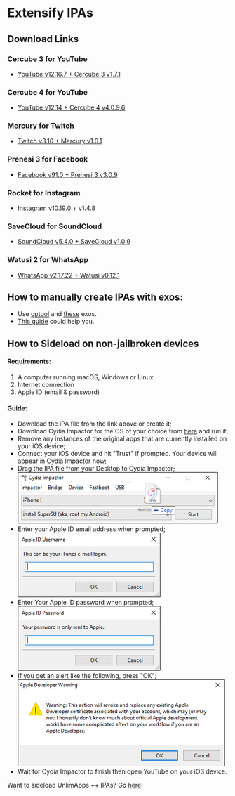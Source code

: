 # Extensify IPAs

## Download Links

### Cercube 3 for YouTube

* [YouTube v12.16.7 + Cercube 3 v1.7.1](http://ideviceteam.com/ipa_signed/YouTube_v12.16.7_Cercube3_v1.7.1.ipa)

### Cercube 4 for YouTube

* [YouTube v12.14 + Cercube 4 v4.0.9.6](http://ideviceteam.com/ipa_signed/YouTube_v12.14_Cercube_v4.0.9.6.ipa)

### Mercury for Twitch

*  [Twitch v3.10 + Mercury v1.0.1](http://ideviceteam.com/ipa_signed/Twitch_v3.18_Mercury_v1.0.1.ipa)

### Prenesi 3 for Facebook

* [Facebook v91.0 + Prenesi 3 v3.0.9](Facebook_v91.0_Prenesi_v3.0.9.ipa)

### Rocket for Instagram

* [Instagram v10.19.0 + v1.4.8](http://ideviceteam.com/ipa_signed/Instagram_v10.19.0_Rocket_v1.4.8.ipa)

### SaveCloud for SoundCloud

* [SoundCloud v5.4.0 + SaveCloud v1.0.9](http://ideviceteam.com/ipa_signed/SoundCloud_v5.4.0_SaveCloud_v1.0.9.ipa)

### Watusi 2 for WhatsApp

* [WhatsApp v2.17.22 + Watusi v0.12.1](http://ideviceteam.com/ipa_signed/WhatsApp_v2.17.22_Watusi2_v0.12.1.ipa)

## How to manually create IPAs with exos:

* Use [optool](https://github.com/alexzielenski/optool) and [these](https://github.com/Sn0wCooder/Extensify-Exos) exos.
* [This guide](http://sn0wcooder.altervista.org/?p=28) could help you.

## How to Sideload on non-jailbroken devices

#### Requirements:

1. A computer running macOS, Windows or Linux
2. Internet connection
3. Apple ID (email & password)

#### Guide:

* Download the IPA file from the link above or create it;
* Download Cydia Impactor for the OS of your choice from [here](http://www.cydiaimpactor.com) and run it;
* Remove any instances of the original apps that are currently installed on your iOS device;
* Connect your iOS device and hit "Trust" if prompted. Your device will appear in Cydia Impactor now;
* Drag the IPA file from your Desktop to Cydia Impactor;
  ![Help 1](img/help1.png "Help 1")
* Enter your Apple ID email address when prompted;
  ![Help 2](img/help2.png "Help 2")
* Enter Your Apple ID password when prompted;
  ![Help 3](img/help3.png "Help 3")
* If you get an alert like the following, press "OK";
  ![Help 4](img/help4.png "Help 4")
* Wait for Cydia Impactor to finish then open YouTube on your iOS device.


Want to sideload UnlimApps ++ IPAs? Go [here](https://github.com/JMccormick264/PPAppsIPARepo)!